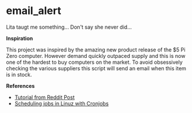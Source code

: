 # email_alert
Lita taugt me something...
Don't say she never did...

**Inspiration** 

This project was inspired by the amazing new product release of the $5 Pi Zero computer. However demand quickly outpaced supply and this is now one of the hardest to buy computers on the market. To avoid obsessively checking the various suppliers this script will send an email when this item is in stock.

**References**
- [Tutorial from Reddit Post](https://m.reddit.com/r/raspberry_pi/comments/44mo3s/how_to_buy_a_pi_zero_by_setting_up_your_own_email/)
- [Scheduling jobs in Linuz with Cronjobs](https://www.raspberrypi.org/documentation/linux/usage/cron.md)
